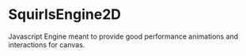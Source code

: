 # SquirlsEngine2D
Javascript Engine meant to provide good performance animations and interactions for canvas.
